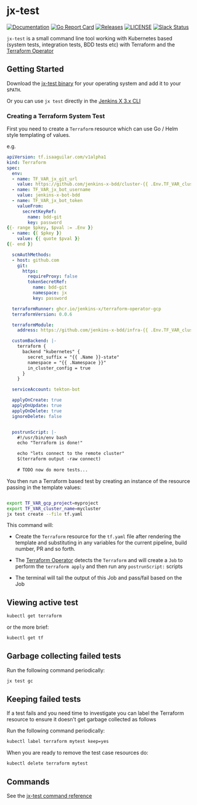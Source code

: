# jx-test

[![Documentation](https://godoc.org/github.com/jenkins-x/jx-test?status.svg)](https://pkg.go.dev/mod/github.com/jenkins-x/jx-test)
[![Go Report Card](https://goreportcard.com/badge/github.com/jenkins-x/jx-test)](https://goreportcard.com/report/github.com/jenkins-x/jx-test)
[![Releases](https://img.shields.io/github/release-pre/jenkins-x/jx-test.svg)](https://github.com/jenkins-x/jx-test/releases)
[![LICENSE](https://img.shields.io/github/license/jenkins-x/jx-test.svg)](https://github.com/jenkins-x/jx-test/blob/master/LICENSE)
[![Slack Status](https://img.shields.io/badge/slack-join_chat-white.svg?logo=slack&style=social)](https://slack.k8s.io/)

`jx-test` is a small command line tool working with Kubernetes based (system tests, integration tests, BDD tests etc) with Terraform and the [Terraform Operator](http://tf.isaaguilar.com/)

## Getting Started

Download the [jx-test binary](https://github.com/jenkins-x/jx-test/releases) for your operating system and add it to your `$PATH`.

Or you can use `jx test` directly in the [Jenkins X 3.x CLI](https://github.com/jenkins-x/jx-cli)


### Creating a Terraform System Test

First you need to create a `Terraform` resource which can use Go / Helm style templating of values.

e.g.

```yaml 
apiVersion: tf.isaaguilar.com/v1alpha1
kind: Terraform
spec:
  env:
  - name: TF_VAR_jx_git_url
    value: https://github.com/jenkins-x-bdd/cluster-{{ .Env.TF_VAR_cluster_name }}-dev.git
  - name: TF_VAR_jx_bot_username
    value: jenkins-x-bot-bdd
  - name: TF_VAR_jx_bot_token
    valueFrom:
      secretKeyRef:
        name: bdd-git
        key: password
{{- range $pkey, $pval := .Env }}
  - name: {{ $pkey }}
    value: {{ quote $pval }}
{{- end }}

  scmAuthMethods:
  - host: github.com
    git:
      https:
        requireProxy: false
        tokenSecretRef:
          name: bdd-git
          namespace: jx
          key: password

  terraformRunner: ghcr.io/jenkins-x/terraform-operator-gcp
  terraformVersion: 0.0.6

  terraformModule:
    address: https://github.com/jenkins-x-bdd/infra-{{ .Env.TF_VAR_cluster_name }}-dev

  customBackend: |-
    terraform {
      backend "kubernetes" {
        secret_suffix = "{{ .Name }}-state"
        namespace = "{{ .Namespace }}"
        in_cluster_config = true
      }
    }

  serviceAccount: tekton-bot

  applyOnCreate: true
  applyOnUpdate: true
  applyOnDelete: true
  ignoreDelete: false


  postrunScript: |-
    #!/usr/bin/env bash
    echo "Terraform is done!"

    echo "lets connect to the remote cluster"
    $(terraform output -raw connect)
    
    # TODO now do more tests...
```

You then run a Terraform based test by creating an instance of the resource passing in the template values:

```bash 

export TF_VAR_gcp_project=myproject
export TF_VAR_cluster_name=mycluster
jx test create --file tf.yaml
```

This command will:

* Create the `Terraform` resource for the `tf.yaml` file after rendering the template and substituting in any variables for the current pipeline, build number, PR and so forth.

* The [Terraform Operator](http://tf.isaaguilar.com/)  detects the `Terraform` and will create a `Job` to perform the `terraform apply` and then run any `postrunScript:` scripts

* The terminal will tail the output of this Job and pass/fail based on the Job
   

## Viewing active test


```bash 
kubectl get terraform 
```

or the more brief:

```bash 
kubectl get tf 
```

## Garbage collecting failed tests

Run the following command periodically:

```bash 
jx test gc
```

## Keeping failed tests

If a test fails and you need time to investigate you can label the Terraform resource to ensure it doesn't get garbage collected as follows

Run the following command periodically:

```bash 
kubectl label terraform mytest keep=yes
```
      
When you are ready to remove the test case resources do:


```bash 
kubectl delete terraform mytest
```




## Commands

See the [jx-test command reference](https://github.com/jenkins-x/jx-test/blob/master/docs/cmd/jx-test.md)